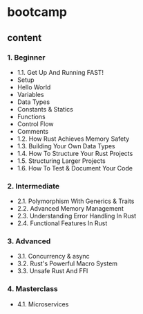 # bootcamp

## content

### 1. Beginner

- 1.1. Get Up And Running FAST!
 - Setup
 - Hello World
 - Variables
 - Data Types
 - Constants & Statics
 - Functions
 - Control Flow
 - Comments
- 1.2. How Rust Achieves Memory Safety
- 1.3. Building Your Own Data Types
- 1.4. How To Structure Your Rust Projects
- 1.5. Structuring Larger Projects
- 1.6. How To Test & Document Your Code

### 2. Intermediate

- 2.1. Polymorphism With Generics & Traits
- 2.2. Advanced Memory Management
- 2.3. Understanding Error Handling In Rust
- 2.4. Functional Features In Rust

### 3. Advanced

- 3.1. Concurrency & async
- 3.2. Rust's Powerful Macro System
- 3.3. Unsafe Rust And FFI

### 4. Masterclass

- 4.1. Microservices